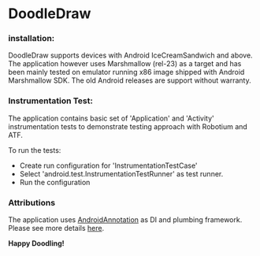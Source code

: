 # DoodleDraw

### installation:

DoodleDraw supports devices with Android IceCreamSandwich and above. The application
however uses Marshmallow (rel-23) as a target and has been mainly tested on emulator running x86 image
shipped with Android Marshmallow SDK. The old Android releases are support without warranty.


### Instrumentation Test:

The application contains basic set of 'Application' and 'Activity' instrumentation tests to
demonstrate testing approach with Robotium and ATF.

To run the tests:

* Create run configuration for 'InstrumentationTestCase'
* Select 'android.test.InstrumentationTestRunner' as test runner.
* Run the configuration


### Attributions

The application uses [AndroidAnnotation](http://androidannotations.org/) as DI and plumbing framework.
Please see more details [here](https://github.com/excilys/androidannotations/wiki).

**Happy Doodling!**